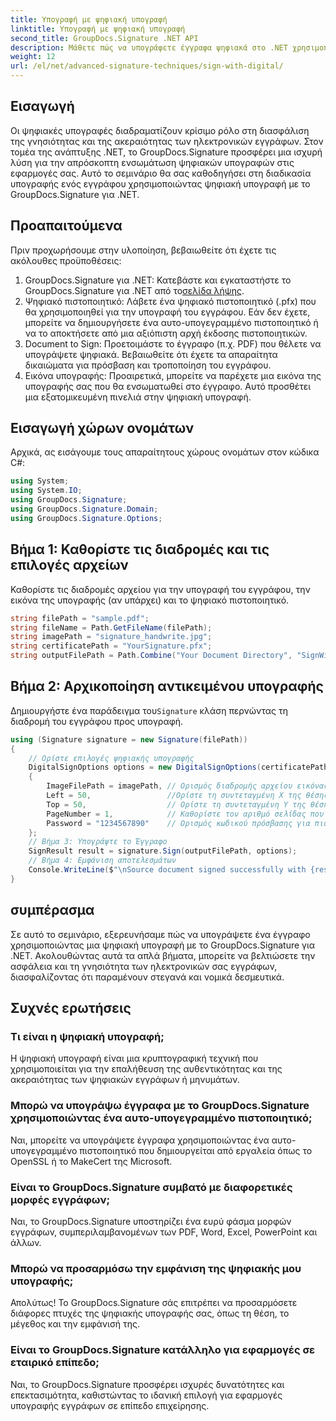 ```yaml
---
title: Υπογραφή με ψηφιακή υπογραφή
linktitle: Υπογραφή με ψηφιακή υπογραφή
second_title: GroupDocs.Signature .NET API
description: Μάθετε πώς να υπογράφετε έγγραφα ψηφιακά στο .NET χρησιμοποιώντας GroupDocs.Signature. Βελτιώστε την ασφάλεια και την αυθεντικότητα με αυτό το ολοκληρωμένο σεμινάριο.
weight: 12
url: /el/net/advanced-signature-techniques/sign-with-digital/
---
```

## Εισαγωγή
Οι ψηφιακές υπογραφές διαδραματίζουν κρίσιμο ρόλο στη διασφάλιση της γνησιότητας και της ακεραιότητας των ηλεκτρονικών εγγράφων. Στον τομέα της ανάπτυξης .NET, το GroupDocs.Signature προσφέρει μια ισχυρή λύση για την απρόσκοπτη ενσωμάτωση ψηφιακών υπογραφών στις εφαρμογές σας. Αυτό το σεμινάριο θα σας καθοδηγήσει στη διαδικασία υπογραφής ενός εγγράφου χρησιμοποιώντας ψηφιακή υπογραφή με το GroupDocs.Signature για .NET.
## Προαπαιτούμενα
Πριν προχωρήσουμε στην υλοποίηση, βεβαιωθείτε ότι έχετε τις ακόλουθες προϋποθέσεις:
1.  GroupDocs.Signature για .NET: Κατεβάστε και εγκαταστήστε το GroupDocs.Signature για .NET από το[σελίδα λήψης](https://releases.groupdocs.com/signature/net/).
2. Ψηφιακό πιστοποιητικό: Λάβετε ένα ψηφιακό πιστοποιητικό (.pfx) που θα χρησιμοποιηθεί για την υπογραφή του εγγράφου. Εάν δεν έχετε, μπορείτε να δημιουργήσετε ένα αυτο-υπογεγραμμένο πιστοποιητικό ή να το αποκτήσετε από μια αξιόπιστη αρχή έκδοσης πιστοποιητικών.
3. Document to Sign: Προετοιμάστε το έγγραφο (π.χ. PDF) που θέλετε να υπογράψετε ψηφιακά. Βεβαιωθείτε ότι έχετε τα απαραίτητα δικαιώματα για πρόσβαση και τροποποίηση του εγγράφου.
4. Εικόνα υπογραφής: Προαιρετικά, μπορείτε να παρέχετε μια εικόνα της υπογραφής σας που θα ενσωματωθεί στο έγγραφο. Αυτό προσθέτει μια εξατομικευμένη πινελιά στην ψηφιακή υπογραφή.

## Εισαγωγή χώρων ονομάτων
Αρχικά, ας εισάγουμε τους απαραίτητους χώρους ονομάτων στον κώδικα C#:
```csharp
using System;
using System.IO;
using GroupDocs.Signature;
using GroupDocs.Signature.Domain;
using GroupDocs.Signature.Options;
```
## Βήμα 1: Καθορίστε τις διαδρομές και τις επιλογές αρχείων
Καθορίστε τις διαδρομές αρχείου για την υπογραφή του εγγράφου, την εικόνα της υπογραφής (αν υπάρχει) και το ψηφιακό πιστοποιητικό.
```csharp
string filePath = "sample.pdf";
string fileName = Path.GetFileName(filePath);
string imagePath = "signature_handwrite.jpg";
string certificatePath = "YourSignature.pfx";
string outputFilePath = Path.Combine("Your Document Directory", "SignWithDigital", fileName);
```
## Βήμα 2: Αρχικοποίηση αντικειμένου υπογραφής
 Δημιουργήστε ένα παράδειγμα του`Signature` κλάση περνώντας τη διαδρομή του εγγράφου προς υπογραφή.
```csharp
using (Signature signature = new Signature(filePath))
{
    // Ορίστε επιλογές ψηφιακής υπογραφής
    DigitalSignOptions options = new DigitalSignOptions(certificatePath)
    {
        ImageFilePath = imagePath, // Ορισμός διαδρομής αρχείου εικόνας (προαιρετικό)
        Left = 50,                 //Ορίστε τη συντεταγμένη X της θέσης υπογραφής
        Top = 50,                  // Ορίστε τη συντεταγμένη Υ της θέσης υπογραφής
        PageNumber = 1,            // Καθορίστε τον αριθμό σελίδας που θέλετε να υπογράψετε
        Password = "1234567890"    // Ορισμός κωδικού πρόσβασης για πιστοποιητικό (αν απαιτείται)
    };
    // Βήμα 3: Υπογράψτε το Έγγραφο
    SignResult result = signature.Sign(outputFilePath, options);
    // Βήμα 4: Εμφάνιση αποτελεσμάτων
    Console.WriteLine($"\nSource document signed successfully with {result.Succeeded.Count} signature(s).\nFile saved at {outputFilePath}.");
}
```

## συμπέρασμα
Σε αυτό το σεμινάριο, εξερευνήσαμε πώς να υπογράψετε ένα έγγραφο χρησιμοποιώντας μια ψηφιακή υπογραφή με το GroupDocs.Signature για .NET. Ακολουθώντας αυτά τα απλά βήματα, μπορείτε να βελτιώσετε την ασφάλεια και τη γνησιότητα των ηλεκτρονικών σας εγγράφων, διασφαλίζοντας ότι παραμένουν στεγανά και νομικά δεσμευτικά.
## Συχνές ερωτήσεις
### Τι είναι η ψηφιακή υπογραφή;
Η ψηφιακή υπογραφή είναι μια κρυπτογραφική τεχνική που χρησιμοποιείται για την επαλήθευση της αυθεντικότητας και της ακεραιότητας των ψηφιακών εγγράφων ή μηνυμάτων.
### Μπορώ να υπογράψω έγγραφα με το GroupDocs.Signature χρησιμοποιώντας ένα αυτο-υπογεγραμμένο πιστοποιητικό;
Ναι, μπορείτε να υπογράψετε έγγραφα χρησιμοποιώντας ένα αυτο-υπογεγραμμένο πιστοποιητικό που δημιουργείται από εργαλεία όπως το OpenSSL ή το MakeCert της Microsoft.
### Είναι το GroupDocs.Signature συμβατό με διαφορετικές μορφές εγγράφων;
Ναι, το GroupDocs.Signature υποστηρίζει ένα ευρύ φάσμα μορφών εγγράφων, συμπεριλαμβανομένων των PDF, Word, Excel, PowerPoint και άλλων.
### Μπορώ να προσαρμόσω την εμφάνιση της ψηφιακής μου υπογραφής;
Απολύτως! Το GroupDocs.Signature σάς επιτρέπει να προσαρμόσετε διάφορες πτυχές της ψηφιακής υπογραφής σας, όπως τη θέση, το μέγεθος και την εμφάνισή της.
### Είναι το GroupDocs.Signature κατάλληλο για εφαρμογές σε εταιρικό επίπεδο;
Ναι, το GroupDocs.Signature προσφέρει ισχυρές δυνατότητες και επεκτασιμότητα, καθιστώντας το ιδανική επιλογή για εφαρμογές υπογραφής εγγράφων σε επίπεδο επιχείρησης.